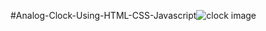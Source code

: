 #Analog-Clock-Using-HTML-CSS-Javascript![clock image](https://user-images.githubusercontent.com/104193104/208134839-21e58cce-4a37-44f5-8a90-901a9140a333.JPG)
